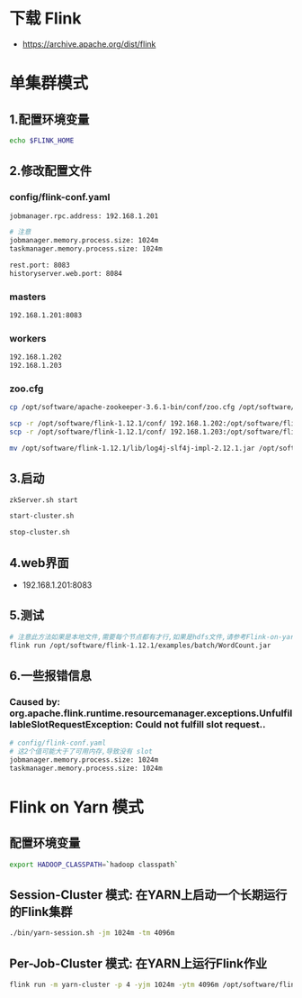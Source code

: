 # 下载 Flink
- https://archive.apache.org/dist/flink

# 单集群模式
## 1.配置环境变量
```sh
echo $FLINK_HOME
```
## 2.修改配置文件
### config/flink-conf.yaml
```sh
jobmanager.rpc.address: 192.168.1.201

# 注意
jobmanager.memory.process.size: 1024m
taskmanager.memory.process.size: 1024m

rest.port: 8083
historyserver.web.port: 8084
```
### masters
```sh
192.168.1.201:8083
```
### workers
```sh
192.168.1.202
192.168.1.203
```
### zoo.cfg
```sh
cp /opt/software/apache-zookeeper-3.6.1-bin/conf/zoo.cfg /opt/software/flink-1.12.1/conf/

scp -r /opt/software/flink-1.12.1/conf/ 192.168.1.202:/opt/software/flink-1.12.1/conf/
scp -r /opt/software/flink-1.12.1/conf/ 192.168.1.203:/opt/software/flink-1.12.1/conf/

mv /opt/software/flink-1.12.1/lib/log4j-slf4j-impl-2.12.1.jar /opt/software/flink-1.12.1/
```
## 3.启动
```sh
zkServer.sh start

start-cluster.sh

stop-cluster.sh
```
## 4.web界面
- 192.168.1.201:8083

## 5.测试
```sh
# 注意此方法如果是本地文件,需要每个节点都有才行,如果是hdfs文件,请参考Flink-on-yarn 模式
flink run /opt/software/flink-1.12.1/examples/batch/WordCount.jar
```
## 6.一些报错信息
### Caused by: org.apache.flink.runtime.resourcemanager.exceptions.UnfulfillableSlotRequestException: Could not fulfill slot request..
```sh 
# config/flink-conf.yaml
# 这2个值可能大于了可用内存,导致没有 slot
jobmanager.memory.process.size: 1024m
taskmanager.memory.process.size: 1024m
```

# Flink on Yarn 模式
## 配置环境变量
```sh
export HADOOP_CLASSPATH=`hadoop classpath`
```
## Session-Cluster 模式: 在YARN上启动一个长期运行的Flink集群
```sh
./bin/yarn-session.sh -jm 1024m -tm 4096m
```
## Per-Job-Cluster 模式: 在YARN上运行Flink作业
```sh
flink run -m yarn-cluster -p 4 -yjm 1024m -ytm 4096m /opt/software/flink-1.12.1/examples/batch/WordCount.jar
```